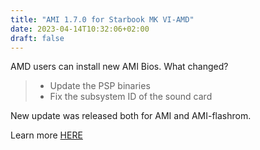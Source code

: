 ```yaml
---
title: "AMI 1.7.0 for Starbook MK VI-AMD"
date: 2023-04-14T10:32:06+02:00
draft: false
---
```


AMD users can install new AMI Bios. What changed?

> - Update the PSP binaries
> - Fix the subsystem ID of the sound card


New update was released both for AMI and AMI-flashrom. 

Learn more [HERE](https://github.com/StarLabsLtd/firmware/commits/master)